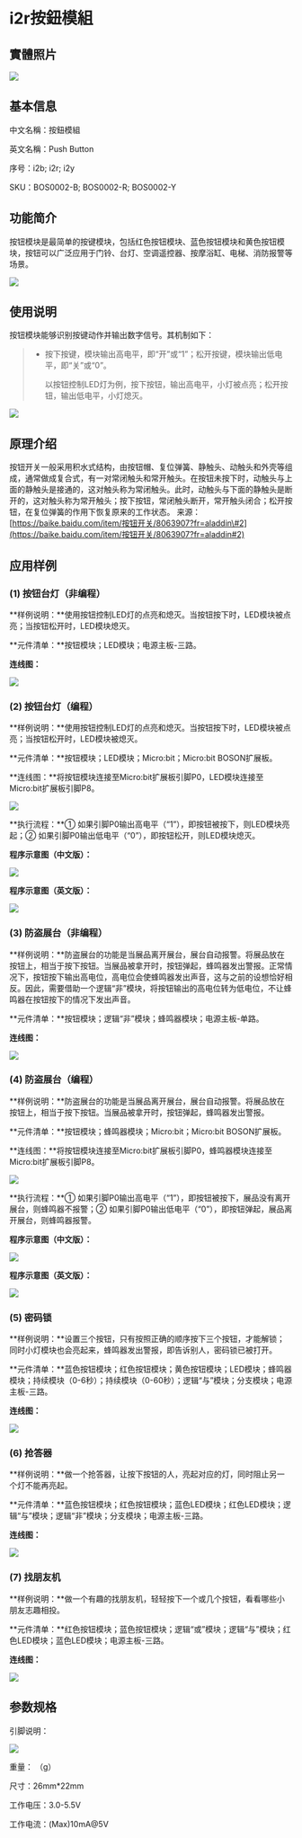 # i2r按鈕模組

## 實體照片

![](../.gitbook/assets/button_module.jpg)

## 基本信息

中文名稱：按鈕模組

英文名稱：Push Button

序号：i2b; i2r; i2y

SKU：BOS0002-B; BOS0002-R; BOS0002-Y

## 功能简介

按钮模块是最简单的按键模块，包括红色按钮模块、蓝色按钮模块和黄色按钮模块，按钮可以广泛应用于门铃、台灯、空调遥控器、按摩浴缸、电梯、消防报警等场景。

![](../.gitbook/assets/boson-an-niu-mo-kuai-mo-kuai-jian-jie.png)

## 使用说明

按钮模块能够识别按键动作并输出数字信号。其机制如下：

> * 按下按键，模块输出高电平，即“开”或“1”；松开按键，模块输出低电平，即“关”或“0”。
>
>   以按钮控制LED灯为例，按下按钮，输出高电平，小灯被点亮；松开按钮，输出低电平，小灯熄灭。

![](../.gitbook/assets/boson-an-niu-mo-kuai-shi-yong-shuo-ming.png)

## 原理介绍

按钮开关一般采用积水式结构，由按钮帽、复位弹簧、静触头、动触头和外壳等组成，通常做成复合式，有一对常闭触头和常开触头。在按钮未按下时，动触头与上面的静触头是接通的，这对触头称为常闭触头。此时，动触头与下面的静触头是断开的，这对触头称为常开触头；按下按钮，常闭触头断开，常开触头闭合；松开按钮，在复位弹簧的作用下恢复原来的工作状态。 来源：[https://baike.baidu.com/item/按钮开关/8063907?fr=aladdin\#2](https://baike.baidu.com/item/按钮开关/8063907?fr=aladdin#2)

## 应用样例

### \(1\) 按钮台灯（非编程）

**样例说明：**使用按钮控制LED灯的点亮和熄灭。当按钮按下时，LED模块被点亮；当按钮松开时，LED模块熄灭。

**元件清单：**按钮模块；LED模块；电源主板-三路。

**连线图：**

![](../.gitbook/assets/boson-an-niu-mo-kuai-ying-yong-yang-li-1-lian-xian-tu.png)

### \(2\) 按钮台灯（编程）

**样例说明：**使用按钮控制LED灯的点亮和熄灭。当按钮按下时，LED模块被点亮；当按钮松开时，LED模块被熄灭。

**元件清单：**按钮模块；LED模块；Micro:bit；Micro:bit BOSON扩展板。

**连线图：**将按钮模块连接至Micro:bit扩展板引脚P0，LED模块连接至Micro:bit扩展板引脚P8。

![](../.gitbook/assets/boson-an-niu-mo-kuai-ying-yong-yang-li-2-lian-xian-tu.png)

**执行流程：**① 如果引脚P0输出高电平（“1”），即按钮被按下，则LED模块亮起；② 如果引脚P0输出低电平（“0”），即按钮松开，则LED模块熄灭。

**程序示意图（中文版）：**

![](../.gitbook/assets/boson-an-niu-mo-kuai-ying-yong-yang-li-2-cheng-xu-shi-yi-tu-zhong-wen-ban.png)

**程序示意图（英文版）：**

![](../.gitbook/assets/boson-an-niu-mo-kuai-ying-yong-yang-li-2-cheng-xu-shi-yi-tu-ying-wen-ban.png)

### \(3\) 防盗展台（非编程）

**样例说明：**防盗展台的功能是当展品离开展台，展台自动报警。将展品放在按钮上，相当于按下按钮。当展品被拿开时，按钮弹起，蜂鸣器发出警报。正常情况下，按钮按下输出高电位，高电位会使蜂鸣器发出声音，这与之前的设想恰好相反。因此，需要借助一个逻辑“非”模块，将按钮输出的高电位转为低电位，不让蜂鸣器在按钮按下的情况下发出声音。

**元件清单：**按钮模块；逻辑“非”模块；蜂鸣器模块；电源主板-单路。

**连线图：**

![](../.gitbook/assets/boson-an-niu-mo-kuai-ying-yong-yang-li-3-lian-xian-tu.png)

### \(4\) 防盗展台（编程）

**样例说明：**防盗展台的功能是当展品离开展台，展台自动报警。将展品放在按钮上，相当于按下按钮。当展品被拿开时，按钮弹起，蜂鸣器发出警报。

**元件清单：**按钮模块；蜂鸣器模块；Micro:bit；Micro:bit BOSON扩展板。

**连线图：**将按钮模块连接至Micro:bit扩展板引脚P0，蜂鸣器模块连接至Micro:bit扩展板引脚P8。

![](../.gitbook/assets/boson-an-niu-mo-kuai-ying-yong-yang-li-4-lian-xian-tu.png)

**执行流程：**① 如果引脚P0输出高电平（“1”），即按钮被按下，展品没有离开展台，则蜂鸣器不报警；② 如果引脚P0输出低电平（“0”），即按钮弹起，展品离开展台，则蜂鸣器报警。

**程序示意图（中文版）：**

![](../.gitbook/assets/boson-an-niu-mo-kuai-ying-yong-yang-li-4-cheng-xu-shi-yi-tu-zhong-wen-ban.png)

**程序示意图（英文版）：**

![](../.gitbook/assets/boson-an-niu-mo-kuai-ying-yong-yang-li-4-cheng-xu-shi-yi-tu-ying-wen-ban.png)

### \(5\) 密码锁

**样例说明：**设置三个按钮，只有按照正确的顺序按下三个按钮，才能解锁；同时小灯模块也会亮起来，蜂鸣器发出警报，即告诉别人，密码锁已被打开。

**元件清单：**蓝色按钮模块；红色按钮模块；黄色按钮模块；LED模块；蜂鸣器模块；持续模块（0-6秒）；持续模块（0-60秒）；逻辑“与”模块；分支模块；电源主板-三路。

**连线图：**

![](../.gitbook/assets/boson-an-niu-mo-kuai-ying-yong-yang-li-5-lian-xian-tu.png)

### \(6\) 抢答器

**样例说明：**做一个抢答器，让按下按钮的人，亮起对应的灯，同时阻止另一个灯不能再亮起。

**元件清单：**蓝色按钮模块；红色按钮模块；蓝色LED模块；红色LED模块；逻辑“与”模块；逻辑“非”模块；分支模块；电源主板-三路。

**连线图：**

![](../.gitbook/assets/boson-an-niu-mo-kuai-ying-yong-yang-li-6-lian-xian-tu.png)

### \(7\) 找朋友机

**样例说明：**做一个有趣的找朋友机，轻轻按下一个或几个按钮，看看哪些小朋友志趣相投。

**元件清单：**红色按钮模块；蓝色按钮模块；逻辑“或”模块；逻辑“与”模块；红色LED模块；蓝色LED模块；电源主板-三路。

**连线图：**

![](../.gitbook/assets/boson-an-niu-mo-kuai-ying-yong-yang-li-7-lian-xian-tu.png)

## 参数规格

引脚说明：

![](../.gitbook/assets/button_module_pin.png)

重量： （g）

尺寸：26mm\*22mm

工作电压：3.0-5.5V

工作电流：\(Max\)10mA@5V

